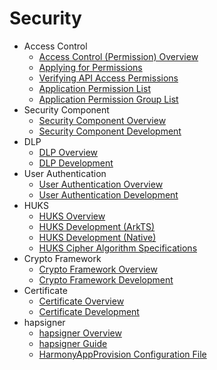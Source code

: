 # Security


- Access Control
  - [Access Control (Permission) Overview](accesstoken-overview.md)
  - [Applying for Permissions](accesstoken-guidelines.md)
  - [Verifying API Access Permissions](permission-verify-guidelines.md)
  - [Application Permission List](permission-list.md)
  - [Application Permission Group List](permission-group-list.md)
- Security Component
  - [Security Component Overview](security-component-manager-overview.md)
  - [Security Component Development](security-component-manager-guidelines.md)
- DLP
  - [DLP Overview](dlp-overview.md)
  - [DLP Development](dlp-guidelines.md)
- User Authentication
  - [User Authentication Overview](userauth-overview.md)
  - [User Authentication Development](userauth-guidelines.md)
- HUKS
  - [HUKS Overview](huks-overview.md)
  - [HUKS Development (ArkTS)](huks-guidelines.md)
  - [HUKS Development (Native)](native-huks-guidelines.md)
  - [HUKS Cipher Algorithm Specifications](huks-appendix.md)
- Crypto Framework
  - [Crypto Framework Overview](cryptoFramework-overview.md)
  - [Crypto Framework Development](cryptoFramework-guidelines.md)
- Certificate
  - [Certificate Overview](cert-overview.md)
  - [Certificate Development](cert-guidelines.md)
- hapsigner
  - [hapsigner Overview](hapsigntool-overview.md)
  - [hapsigner Guide](hapsigntool-guidelines.md)
  - [HarmonyAppProvision Configuration File](app-provision-structure.md)